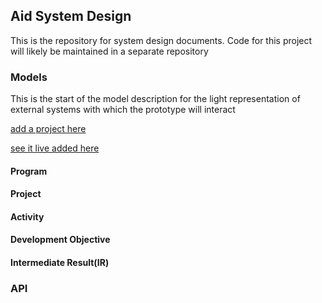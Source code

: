 ## Aid System Design
This is the repository for system design documents. Code for this project will likely be maintained in a separate repository 

### Models
This is the start of the model description for the light representation of external systems with which the prototype will interact 

[add a project here ](http://aidproto.s3-website-us-east-1.amazonaws.com/projectstructure.html)

[see it live added here ](http://aidproto.s3-website-us-east-1.amazonaws.com/projects.html)



#### Program
#### Project
#### Activity
#### Development Objective
#### Intermediate Result(IR)

### API
